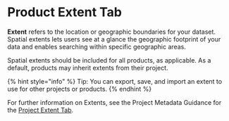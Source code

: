 # Product Extent Tab

**Extent** refers to the location or geographic boundaries for your dataset. Spatial extents lets users see at a glance the geographic footprint of your data and enables searching within specific geographic areas.

Spatial extents should be included for all products, as applicable. As a default, products may inherit extents from their project.&#x20;

{% hint style="info" %}
Tip: You can export, save, and import an extent to use for other projects or products.
{% endhint %}

For further information on Extents, see the Project Metadata Guidance for the [Project Extent Tab](../project-entry-guidance/extent-tab.md).
